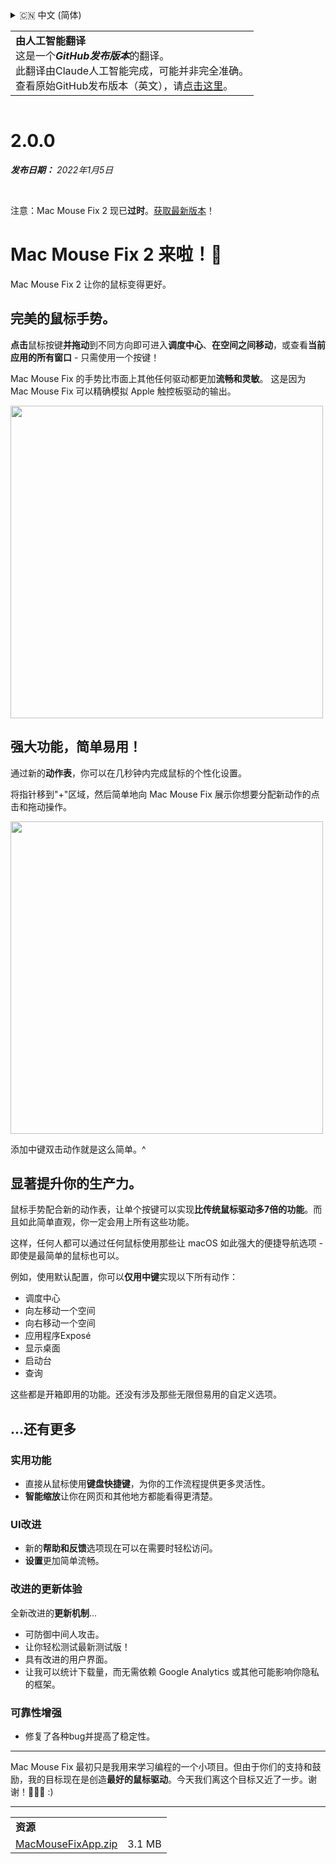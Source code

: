 <details>
<summary>🇨🇳 中文 (简体)</summary>

[🇬🇧 English (GitHub)](https://github.com/noah-nuebling/mac-mouse-fix/releases/tag/2.0.0)\
[🇦🇩 Català](https://redirect.macmousefix.com/?target=mmf-release&tag=2.0.0&locale=ca)\
[🇩🇪 Deutsch](https://redirect.macmousefix.com/?target=mmf-release&tag=2.0.0&locale=de)\
[🇪🇸 Español](https://redirect.macmousefix.com/?target=mmf-release&tag=2.0.0&locale=es)\
[🇫🇷 Français](https://redirect.macmousefix.com/?target=mmf-release&tag=2.0.0&locale=fr)\
[🇮🇩 Indonesia](https://redirect.macmousefix.com/?target=mmf-release&tag=2.0.0&locale=id)\
[🇮🇹 Italiano](https://redirect.macmousefix.com/?target=mmf-release&tag=2.0.0&locale=it)\
[🇭🇺 Magyar](https://redirect.macmousefix.com/?target=mmf-release&tag=2.0.0&locale=hu)\
[🇳🇱 Nederlands](https://redirect.macmousefix.com/?target=mmf-release&tag=2.0.0&locale=nl)\
[🇵🇱 Polski](https://redirect.macmousefix.com/?target=mmf-release&tag=2.0.0&locale=pl)\
[🇧🇷 Português (Brasil)](https://redirect.macmousefix.com/?target=mmf-release&tag=2.0.0&locale=pt-BR)\
[🇵🇹 Português (Portugal)](https://redirect.macmousefix.com/?target=mmf-release&tag=2.0.0&locale=pt-PT)\
[🇷🇴 Română](https://redirect.macmousefix.com/?target=mmf-release&tag=2.0.0&locale=ro)\
[🇸🇪 Svenska](https://redirect.macmousefix.com/?target=mmf-release&tag=2.0.0&locale=sv)\
[🇻🇳 Tiếng Việt](https://redirect.macmousefix.com/?target=mmf-release&tag=2.0.0&locale=vi)\
[🇹🇷 Türkçe](https://redirect.macmousefix.com/?target=mmf-release&tag=2.0.0&locale=tr)\
[🇨🇿 Čeština](https://redirect.macmousefix.com/?target=mmf-release&tag=2.0.0&locale=cs)\
[🇬🇷 Ελληνικά](https://redirect.macmousefix.com/?target=mmf-release&tag=2.0.0&locale=el)\
[🇷🇺 Русский](https://redirect.macmousefix.com/?target=mmf-release&tag=2.0.0&locale=ru)\
[🇺🇦 Українська](https://redirect.macmousefix.com/?target=mmf-release&tag=2.0.0&locale=uk)\
[🇮🇱 עברית](https://redirect.macmousefix.com/?target=mmf-release&tag=2.0.0&locale=he)\
[🇸🇦 العربية](https://redirect.macmousefix.com/?target=mmf-release&tag=2.0.0&locale=ar)\
[🇮🇳 हिन्दी](https://redirect.macmousefix.com/?target=mmf-release&tag=2.0.0&locale=hi)\
[🇹🇭 ไทย](https://redirect.macmousefix.com/?target=mmf-release&tag=2.0.0&locale=th)\
**🇨🇳 中文 (简体)**\
[🇨🇳 中文 (繁體)](https://redirect.macmousefix.com/?target=mmf-release&tag=2.0.0&locale=zh-Hant)\
[🇭🇰 中文（香港)](https://redirect.macmousefix.com/?target=mmf-release&tag=2.0.0&locale=zh-HK)\
[🇯🇵 日本語](https://redirect.macmousefix.com/?target=mmf-release&tag=2.0.0&locale=ja)\
[🇰🇷 한국어](https://redirect.macmousefix.com/?target=mmf-release&tag=2.0.0&locale=ko)\
[Help translate Mac Mouse Fix to different languages!](https://github.com/noah-nuebling/mac-mouse-fix/discussions/731)
</details>
<table align=><td>
<b>由人工智能翻译</b><br>
这是一个<b><em>GitHub发布版本</em></b>的翻译。<br>
此翻译由Claude人工智能完成，可能并非完全准确。<br>
查看原始GitHub发布版本（英文），请<a href="https://github.com/noah-nuebling/mac-mouse-fix/releases/tag/2.0.0">点击这里</a>。
</td></table>

<table></table>

# 2.0.0
***发布日期：** 2022年1月5日*

<br>

注意：Mac Mouse Fix 2 现已**过时**。[获取最新版本](https://github.com/noah-nuebling/mac-mouse-fix/releases)！

# Mac Mouse Fix 2 来啦！🎉

Mac Mouse Fix 2 让你的鼠标变得更好。

## 完美的鼠标手势。

**点击**鼠标按键**并拖动**到不同方向即可进入**调度中心**、**在空间之间移动**，或查看**当前应用的所有窗口** - 只需使用一个按键！

Mac Mouse Fix 的手势比市面上其他任何驱动都更加**流畅和灵敏**。
这是因为 Mac Mouse Fix 可以精确模拟 Apple 触控板驱动的输出。

<img width=500px src="https://user-images.githubusercontent.com/40808343/149643011-cc3311f1-af5c-453a-8206-2c6496d73d61.gif">

## 强大功能，简单易用！

通过新的**动作表**，你可以在几秒钟内完成鼠标的个性化设置。

将指针移到"+"区域，然后简单地向 Mac Mouse Fix 展示你想要分配新动作的点击和拖动操作。

<img width=500px src="https://user-images.githubusercontent.com/40808343/149642392-d0e25cf9-b49b-4398-b2e9-af2e810c8594.gif">

添加中键双击动作就是这么简单。^

## 显著提升你的生产力。

鼠标手势配合新的动作表，让单个按键可以实现**比传统鼠标驱动多7倍的功能**。而且如此简单直观，你一定会用上所有这些功能。

这样，任何人都可以通过任何鼠标使用那些让 macOS 如此强大的便捷导航选项 - 即使是最简单的鼠标也可以。

例如，使用默认配置，你可以**仅用中键**实现以下所有动作：

- 调度中心
- 向左移动一个空间
- 向右移动一个空间
- 应用程序Exposé
- 显示桌面
- 启动台
- 查询

这些都是开箱即用的功能。还没有涉及那些无限但易用的自定义选项。

## ...还有更多

### 实用功能

- 直接从鼠标使用**键盘快捷键**，为你的工作流程提供更多灵活性。
- **智能缩放**让你在网页和其他地方都能看得更清楚。

### UI改进

- 新的**帮助和反馈**选项现在可以在需要时轻松访问。
- **设置**更加简单流畅。

### 改进的更新体验

全新改进的**更新机制**...

- 可防御中间人攻击。
- 让你轻松测试最新测试版！
- 具有改进的用户界面。
- 让我可以统计下载量，而无需依赖 Google Analytics 或其他可能影响你隐私的框架。

### 可靠性增强

- 修复了各种bug并提高了稳定性。

---

Mac Mouse Fix 最初只是我用来学习编程的一个小项目。但由于你们的支持和鼓励，我的目标现在是创造**最好的鼠标驱动**。今天我们离这个目标又近了一步。谢谢！🚀🚀🚀 :)

---

<table align="start">
<tr>
    <td colspan=2>
        <b>资源</b>
    </td>
</tr>
<tr>
    <td><a href="https://github.com/noah-nuebling/mac-mouse-fix/releases/download/2.0.0/MacMouseFixApp.zip">MacMouseFixApp.zip</a></td>
    <td>3.1 MB</td>
</tr>
</table>